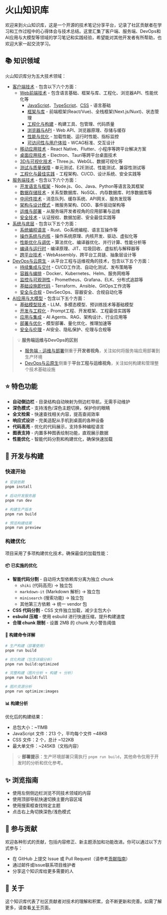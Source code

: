 # 火山知识库

欢迎来到火山知识库，这是一个开源的技术笔记分享平台，记录了社区贡献者在学习和工作过程中的心得体会与技术总结。这里汇集了客户端、服务端、DevOps和AI应用与大模型等领域的学习笔记和实践经验，希望能对其他开发者有所帮助，也欢迎大家一起交流学习。

## 📚 知识领域

火山知识库分为五大技术领域：

- [客户端技术](/client/) - 包含以下六个方面：
  - [Web前端技术](/client/web前端技术/) - 包含语言基础、框架与库、工程化、浏览器API、性能优化等
    - [JavaScript](/client/web前端技术/javascript/)、[TypeScript](/client/web前端技术/typescript/)、[CSS](/client/web前端技术/css/) - 语言基础
    - [框架与库](/client/web前端技术/框架与库/) - 前端框架(React/Vue)、全栈框架(Next.js/Nuxt)、状态管理
    - [工程化与构建](/client/web前端技术/工程化与构建/) - 构建工具、包管理、代码质量
    - [浏览器与API](/client/web前端技术/浏览器与API/) - Web API、浏览器原理、存储与缓存
    - [性能与优化](/client/web前端技术/性能与优化/) - 加载性能、运行时性能、指标监控
    - [可访问性与用户体验](/client/web前端技术/可访问性与用户体验/) - WCAG标准、交互设计
  - [移动应用技术](/client/移动应用技术/) - React Native、Flutter、小程序等跨平台解决方案
  - [桌面应用技术](/client/桌面应用技术/) - Electron、Tauri等跨平台桌面技术
  - [3D与可视化技术](/client/3D与可视化技术/) - Three.js、WebGL、数据可视化等
  - [测试与质量保障](/client/测试与质量保障/) - 单元测试、E2E测试、性能测试、兼容性测试等
  - [工程化与最佳实践](/client/工程化与最佳实践/) - 工程架构、CI/CD、设计系统、安全实践等
- [服务端技术](/server/) - 包含以下六个方面：
  - [开发语言与框架](/server/开发语言与框架/) - Node.js、Go、Java、Python等语言及其框架
  - [数据存储技术](/server/数据存储技术/) - 关系型数据库、NoSQL、内存数据库、时序数据库等
  - [中间件技术](/server/中间件技术/) - 消息队列、缓存系统、API网关、服务发现等
  - [架构与设计模式](/server/架构与设计模式/) - 微服务架构、DDD、事件驱动架构等
  - [运维与部署](/server/运维与部署/) - 从服务端开发者视角的应用部署与运维
  - [安全技术](/server/安全技术/) - 认证授权、数据加密、安全最佳实践等
- [系统与底层](/systems/) - 包含以下五个方面：
  - [系统编程语言](/systems/系统编程语言/) - Rust、Go系统编程、语言互操作等
  - [操作系统与内核](/systems/操作系统与内核/) - 操作系统原理、内核开发、驱动、虚拟化等
  - [性能优化与调优](/systems/性能优化与调优/) - 算法优化、编译器优化、并行计算、性能分析等
  - [编译与运行时](/systems/编译与运行时/) - 编译原理、JIT、垃圾回收、虚拟机与解释器等
  - [跨平台技术](/systems/跨平台技术/) - WebAssembly、跨平台工具链、抽象层设计等
- [DevOps与云原生](/devops/) - 从平台工程与运维视角的技术，包含以下五个方面：
  - [持续集成与交付](/devops/持续集成与交付/) - CI/CD工作流、自动化测试、发布策略等
  - [容器与编排](/devops/容器与编排/) - Docker、Kubernetes、Helm、服务网格等
  - [监控与可观测性](/devops/监控与可观测性/) - Prometheus、Grafana、ELK、分布式追踪等
  - [基础设施即代码](/devops/基础设施即代码/) - Terraform、Ansible、GitOps工作流等
  - [安全与合规](/devops/安全与合规/) - DevSecOps、容器安全、合规自动化等
- [AI应用与大模型](/ai/) - 包含以下五个方面：
  - [基础模型技术](/ai/基础模型技术/) - LLM、多模态模型、预训练技术等基础模型
  - [开发与工程化](/ai/开发与工程化/) - Prompt工程、开发框架、工程最佳实践等
  - [应用与集成](/ai/应用与集成/) - AI Agents、RAG、架构设计、行业应用等
  - [部署与优化](/ai/部署与优化/) - 模型部署、量化优化、推理加速等
  - [安全与伦理](/ai/安全与伦理/) - AI安全、隐私保护、伦理与合规等

> 💡 **服务端运维与DevOps的区别**
> 
> - [服务端 - 运维与部署](/server/运维与部署/)侧重于**开发者视角**，关注如何将服务端应用部署到生产环境
> - [DevOps与云原生](/devops/)侧重于**平台工程与运维视角**，关注如何构建和管理整个技术基础设施

## ⭐ 特色功能

- **自动侧边栏** - 目录结构自动映射为侧边栏导航，无需手动维护
- **深色模式** - 支持浅色/深色主题切换，保护你的眼睛
- **全文检索** - 快速查找相关内容，提高查阅效率
- **响应式设计** - 完美适配从手机到桌面的各种设备
- **代码高亮** - 优化的代码展示，支持多种编程语言
- **图表支持** - 内置多种图表绘制功能，直观展示数据
- **性能优化** - 智能代码分割和构建优化，确保快速加载

## 🚀 开发与构建

### 快速开始

```bash
# 安装依赖
pnpm install

# 启动开发服务器
pnpm run dev

# 构建生产版本
pnpm run build

# 预览构建结果
pnpm run preview
```

### 构建优化

项目采用了多项构建优化技术，确保最佳的加载性能：

#### 📦 已实施的优化

- **智能代码分割** - 自动将大型依赖库分离为独立 chunk
  - `shiki` (代码高亮) → 独立包
  - `markdown-it` (Markdown 解析) → 独立包  
  - `minisearch` (搜索功能) → 独立包
  - 其他第三方依赖 → 统一 vendor 包
- **CSS 代码分割** - CSS 文件独立加载，减少主包大小
- **esbuild 压缩** - 使用 esbuild 进行快速压缩，提升构建速度
- **合理 chunk 限制** - 设置 2MB 的 chunk 大小警告阈值

#### 🔧 构建命令详解

```bash
# 生产构建（部署使用）
pnpm run build

# 优化构建（包含详细分析）
pnpm run build:optimized

# 完整构建（图片分析 + 构建 + 分析）
pnpm run build:full

# 图片资源分析
pnpm run optimize:images
```

#### 📊 构建分析

优化后的构建结果：
- 总包大小：~11MB
- JavaScript 文件：213 个，平均每个文件 ~48KB
- CSS 文件：2 个，总计 ~122KB
- 最大单文件：~245KB（文档内容）

> 💡 **部署提示**：生产环境部署只需执行 `pnpm run build`，其他命令仅用于开发时的分析和优化参考。

## ✨ 浏览指南

- 使用左侧侧边栏浏览不同技术领域的内容
- 使用顶部导航快速切换主要内容区域
- 使用搜索框查找特定主题
- 点击右上角切换深色/浅色模式

## 🤝 参与贡献

欢迎各种形式的贡献，包括内容修正、新主题添加和功能改进。你可以通过以下方式参与：

- 在 GitHub 上提交 Issue 或 Pull Request（请参考[贡献指南](/contributing)）
- 通过邮件或Issue联系项目维护者
- 分享这个知识库给更多需要的人

## 📖 关于

这个知识库代表了社区贡献者对技术的理解和积累，会不断更新和完善。如需了解更多，请查看[关于](/about)页面。